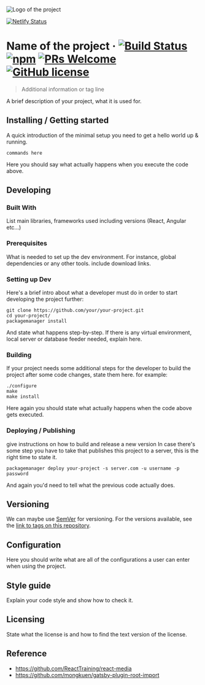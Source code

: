 ![Logo of the project](./images/logo.sample.png)

[![Netlify Status](https://api.netlify.com/api/v1/badges/870bf99c-e153-4186-914a-d964812114ad/deploy-status)](https://app.netlify.com/sites/quirky-einstein-8cee11/deploys)

# Name of the project &middot; [![Build Status](https://img.shields.io/travis/npm/npm/latest.svg?style=flat-square)](https://travis-ci.org/npm/npm) [![npm](https://img.shields.io/npm/v/npm.svg?style=flat-square)](https://www.npmjs.com/package/npm) [![PRs Welcome](https://img.shields.io/badge/PRs-welcome-brightgreen.svg?style=flat-square)](http://makeapullrequest.com) [![GitHub license](https://img.shields.io/badge/license-MIT-blue.svg?style=flat-square)](https://github.com/your/your-project/blob/master/LICENSE)

> Additional information or tag line

A brief description of your project, what it is used for.

## Installing / Getting started

A quick introduction of the minimal setup you need to get a hello world up &
running.

```shell
commands here
```

Here you should say what actually happens when you execute the code above.

## Developing

### Built With

List main libraries, frameworks used including versions (React, Angular etc...)

### Prerequisites

What is needed to set up the dev environment. For instance, global dependencies or any other tools. include download links.

### Setting up Dev

Here's a brief intro about what a developer must do in order to start developing
the project further:

```shell
git clone https://github.com/your/your-project.git
cd your-project/
packagemanager install
```

And state what happens step-by-step. If there is any virtual environment, local server or database feeder needed, explain here.

### Building

If your project needs some additional steps for the developer to build the
project after some code changes, state them here. for example:

```shell
./configure
make
make install
```

Here again you should state what actually happens when the code above gets
executed.

### Deploying / Publishing

give instructions on how to build and release a new version
In case there's some step you have to take that publishes this project to a
server, this is the right time to state it.

```shell
packagemanager deploy your-project -s server.com -u username -p password
```

And again you'd need to tell what the previous code actually does.

## Versioning

We can maybe use [SemVer](http://semver.org/) for versioning. For the versions available, see the [link to tags on this repository](/tags).

## Configuration

Here you should write what are all of the configurations a user can enter when
using the project.

## Style guide

Explain your code style and show how to check it.

## Licensing

State what the license is and how to find the text version of the license.

## Reference

- https://github.com/ReactTraining/react-media
- https://github.com/mongkuen/gatsby-plugin-root-import
